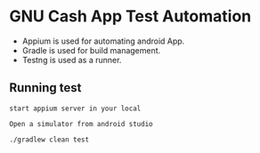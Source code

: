 # GNU Cash App Test Automation
* Appium is used for automating android App.
* Gradle is used for build management.
* Testng is used as a runner.


## Running test
```
start appium server in your local
```
```
Open a simulator from android studio
```
```
./gradlew clean test
```
